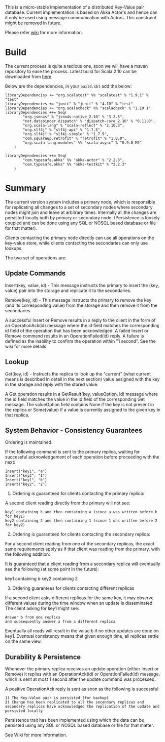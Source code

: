 This is a micro-stable implementation of a distributed Key-Value pair database. Current implementation is based on Akka Actor's and hence can it only be used using message communication with Actors. This constraint might be removed in future.

Please refer [wiki](https://github.com/purijatin/Distributed-Key-Value-DB/wiki/Overview) for more information.

Build
======
The current process is quite a tedious one, soon we will have a maven repository to ease the process.
Latest build for Scala 2.10 can be downloaded from [here](https://github.com/purijatin/Distributed-Key-Value-DB/blob/master/target/scala-2.10/kvstore_2.10-1.0.0.jar?raw=true)

Below are the dependencies, in your `build.sbt` add the below:
	
	libraryDependencies += "org.scalatest" %% "scalatest" % "1.9.1" % "test"
	libraryDependencies += "junit" % "junit" % "4.10" % "test"
	libraryDependencies += "org.scalacheck" %% "scalacheck" % "1.10.1"
	libraryDependencies ++= Seq(
    		"org.json4s" % "json4s-native_2.10" % "3.2.5",
    		"net.databinder.dispatch" % "dispatch-core_2.10" % "0.11.0",
    		"org.scala-lang" % "scala-reflect" % "2.10.3",
    		"org.slf4j" % "slf4j-api" % "1.7.5",
    		"org.slf4j" % "slf4j-simple" % "1.7.5",
    		"com.squareup.retrofit" % "retrofit" % "1.0.0",
    		"org.scala-lang.modules" %% "scala-async" % "0.9.0-M2"
     	)

	libraryDependencies ++= Seq(
    		"com.typesafe.akka" %% "akka-actor" % "2.2.3",
    		"com.typesafe.akka" %% "akka-testkit" % "2.2.3"
    	)




Summary
=======


The current version system includes a primary node, which is responsible for replicating all changes to a set of secondary nodes where secondary nodes might join and leave at arbitrary times. Internally all the changes are persisted locally both by primary or secondary node. (Persistence is loosely coupled and can be done using any SQL or NOSQL based database or file for that matter).

Clients contacting the primary node directly can use all operations on the key-value store, while clients contacting the secondaries can only use lookups.

The two set of operations are:

Update Commands
---------------
Insert(key, value, id) - This message instructs the primary to insert the (key, value) pair into the storage and replicate it to the secondaries.

Remove(key, id) - This message instructs the primary to remove the key (and its corresponding value) from the storage and then remove it from the secondaries.

A successful Insert or Remove results in a reply to the client in the form of an OperationAck(id) message where the id field matches the corresponding id field of the operation that has been acknowledged.
A failed Insert or Remove command results in an OperationFailed(id) reply. A failure is defined as the inability to confirm the operation within "1 second". See the wiki for more details

Lookup
-------
Get(key, id) - Instructs the replica to look up the "current" (what current means is described in detail in the next section) value assigned with the key in the storage and reply with the stored value.

A Get operation results in a GetResult(key, valueOption, id) message where the id field matches the value in the id field of the corresponding Get message. The valueOption field contains None if the key is not present in the replica or Some(value) if a value is currently assigned to the given key in that replica.

System Behavior - Consistency Guarantees
----------------------------------------
Ordering is maintained.

If the following command is sent to the primary replica, waiting for successful acknowledgement of each operation before proceeding with the next:

	Insert("key1", "a")
	Insert("key2", "1")
	Insert("key1", "b")
	Insert("key2", "2")

1) Ordering is guaranteed for clients contacting the primary replica:

A second client reading directly from the primary will not see:

	key1 containing b and then containing a (since a was written before b for key1)
	key2 containing 2 and then containing 1 (since 1 was written before 2 for key2)

2) Ordering is guaranteed for clients contacting the secondary replica:

For a second client reading from one of the secondary replicas, the exact same requirements apply as if that client was reading from the primary, with the following addition:

It is guaranteed that a client reading from a secondary replica will eventually see the following (at some point in the future):

key1 containing b
key2 containing 2

3) Ordering guarantees for clients contacting different replicas

If a second client asks different replicas for the same key, it may observe different values during the time window when an update is disseminated. The client asking for key1 might see:

	Answer b from one replica
	and subsequently answer a from a different replica

Eventually all reads will result in the value b if no other updates are done on key1. Eventual consistency means that given enough time, all replicas settle on the same view. 


Durability & Persistence
------------------------

Whenever the primary replica receives an update operation (either Insert or Remove) it replies with an OperationAck(id) or OperationFailed(id) message, which is sent at most 1 second after the update command was processed. 

A positive OperationAck reply is sent as soon as the following is successful:

	1) The Key-Value pair is persisted (for backup)
	2) Change has been replicated to all the secondary replicas and secondary replicas have acknowledged the replication of the update and persisted locally

Persistence trait has been implemented using which the data can be persisted using any SQL or NOSQL based database or file for that matter.

See Wiki for more information.
